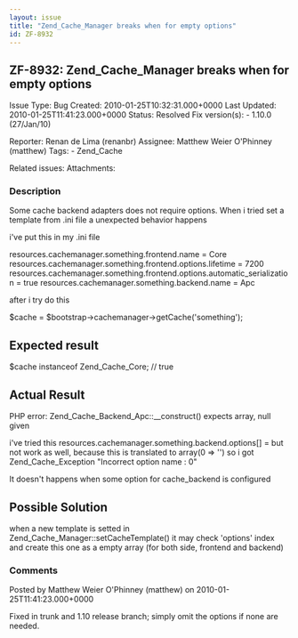 ```yaml
---
layout: issue
title: "Zend_Cache_Manager breaks when for empty options"
id: ZF-8932
---
```


ZF-8932: Zend\_Cache\_Manager breaks when for empty options
-----------------------------------------------------------

 Issue Type: Bug Created: 2010-01-25T10:32:31.000+0000 Last Updated: 2010-01-25T11:41:23.000+0000 Status: Resolved Fix version(s): - 1.10.0 (27/Jan/10)
 
 Reporter:  Renan de Lima (renanbr)  Assignee:  Matthew Weier O'Phinney (matthew)  Tags: - Zend\_Cache
 
 Related issues: 
 Attachments: 
### Description

Some cache backend adapters does not require options. When i tried set a template from .ini file a unexpected behavior happens

i've put this in my .ini file

resources.cachemanager.something.frontend.name = Core resources.cachemanager.something.frontend.options.lifetime = 7200 resources.cachemanager.something.frontend.options.automatic\_serialization = true resources.cachemanager.something.backend.name = Apc

after i try do this

$cache = $bootstrap->cachemanager->getCache('something');

Expected result
---------------

$cache instanceof Zend\_Cache\_Core; // true

Actual Result
-------------

PHP error: Zend\_Cache\_Backend\_Apc::\_\_construct() expects array, null given

i've tried this resources.cachemanager.something.backend.options[] = but not work as well, because this is translated to array(0 => '') so i got Zend\_Cache\_Exception "Incorrect option name : 0"

It doesn't happens when some option for cache\_backend is configured

Possible Solution
-----------------

when a new template is setted in Zend\_Cache\_Manager::setCacheTemplate() it may check 'options' index and create this one as a empty array (for both side, frontend and backend)

 

 

### Comments

Posted by Matthew Weier O'Phinney (matthew) on 2010-01-25T11:41:23.000+0000

Fixed in trunk and 1.10 release branch; simply omit the options if none are needed.

 

 